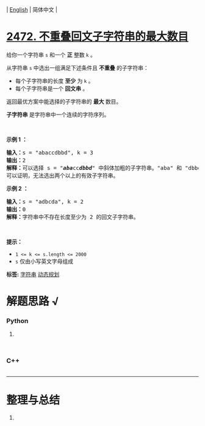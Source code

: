 | [English](README_EN.md) | 简体中文 |

# [2472. 不重叠回文子字符串的最大数目](https://leetcode.cn/problems/maximum-number-of-non-overlapping-palindrome-substrings)
<p>给你一个字符串 <code>s</code> 和一个 <strong>正</strong> 整数 <code>k</code> 。</p>

<p>从字符串 <code>s</code> 中选出一组满足下述条件且 <strong>不重叠</strong> 的子字符串：</p>

<ul>
	<li>每个子字符串的长度 <strong>至少</strong> 为 <code>k</code> 。</li>
	<li>每个子字符串是一个 <strong>回文串</strong> 。</li>
</ul>

<p>返回最优方案中能选择的子字符串的 <strong>最大</strong> 数目。</p>

<p><strong>子字符串</strong> 是字符串中一个连续的字符序列。</p>

<p>&nbsp;</p>

<p><strong>示例 1 ：</strong></p>

<pre>
<strong>输入：</strong>s = "abaccdbbd", k = 3
<strong>输出：</strong>2
<strong>解释：</strong>可以选择 s = "<em><strong>aba</strong></em>cc<em><strong>dbbd</strong></em>" 中斜体加粗的子字符串。"aba" 和 "dbbd" 都是回文，且长度至少为 k = 3 。
可以证明，无法选出两个以上的有效子字符串。
</pre>

<p><strong>示例 2 ：</strong></p>

<pre>
<strong>输入：</strong>s = "adbcda", k = 2
<strong>输出：</strong>0
<strong>解释：</strong>字符串中不存在长度至少为 2 的回文子字符串。
</pre>

<p>&nbsp;</p>

<p><strong>提示：</strong></p>

<ul>
	<li><code>1 &lt;= k &lt;= s.length &lt;= 2000</code></li>
	<li><code>s</code> 仅由小写英文字母组成</li>
</ul>

**标签:**  [字符串](https://leetcode.cn/tag/string) [动态规划](https://leetcode.cn/tag/dynamic-programming) 
# 解题思路 √

### Python

1. 

```python

```


```python

```

### C++

```cpp

```

---



# 整理与总结

1. 